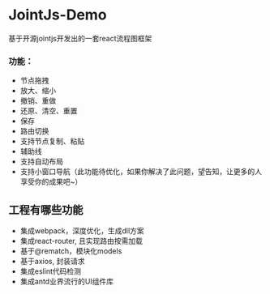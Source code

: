 # JointJs-Demo
基于开源jointjs开发出的一套react流程图框架
### 功能：
- 节点拖拽
- 放大、缩小
- 撤销、重做
- 还原、清空、重置
- 保存
- 路由切换
- 支持节点复制、粘贴
- 辅助线
- 支持自动布局
- 支持小窗口导航（此功能待优化，如果你解决了此问题，望告知，让更多的人享受你的成果吧~）

## 工程有哪些功能

* 集成webpack，深度优化，生成dll方案
* 集成react-router, 且实现路由按需加载
* 基于@rematch，模块化models
* 基于axios, 封装请求
* 集成eslint代码检测
* 集成antd业界流行的UI组件库
